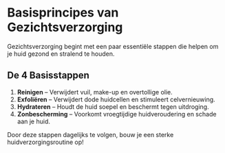 # Basisprincipes van Gezichtsverzorging  

Gezichtsverzorging begint met een paar essentiële stappen die helpen om je huid gezond en stralend te houden.  

## De 4 Basisstappen  
1. **Reinigen** – Verwijdert vuil, make-up en overtollige olie.  
2. **Exfoliëren** – Verwijdert dode huidcellen en stimuleert celvernieuwing.  
3. **Hydrateren** – Houdt de huid soepel en beschermt tegen uitdroging.  
4. **Zonbescherming** – Voorkomt vroegtijdige huidveroudering en schade aan je huid.  

Door deze stappen dagelijks te volgen, bouw je een sterke huidverzorgingsroutine op!  
